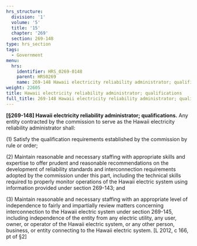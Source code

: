```yaml
---
hrs_structure:
  division: '1'
  volume: '5'
  title: '15'
  chapter: '269'
  section: 269-148
type: hrs_section
tags:
  - Government
menu:
  hrs:
    identifier: HRS_0269-0148
    parent: HRS0269
    name: 269-148 Hawaii electricity reliability administrator; qualifications
weight: 22605
title: Hawaii electricity reliability administrator; qualifications
full_title: 269-148 Hawaii electricity reliability administrator; qualifications
---
```

**[§269-148] Hawaii electricity reliability administrator; qualifications.** Any entity contracted by the commission to serve as the Hawaii electricity reliability administrator shall:

(1) Satisfy the qualification requirements established by the commission by rule or order;

(2) Maintain reasonable and necessary staffing with appropriate skills and expertise to offer prudent and reasonable recommendations on the development of reliability standards and interconnection requirements adopted by the commission under this part, including the technical skills required to properly monitor operations of the Hawaii electric system using information provided under section 269-143; and

(3) Maintain reasonable and necessary staffing with an appropriate level of independence to fairly and impartially review matters concerning interconnection to the Hawaii electric system under section 269-145, including independence of the entity from any electric utility, any user, owner, or operator of the Hawaii electric system, or any other person, business, or entity connecting to the Hawaii electric system. [L 2012, c 166, pt of §2]